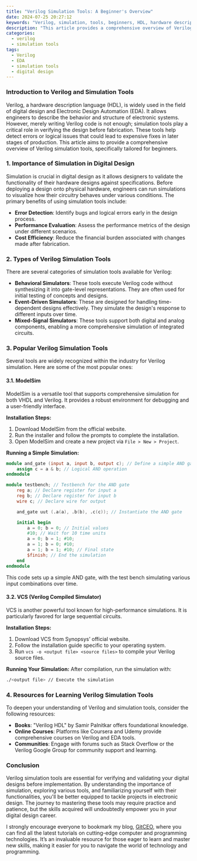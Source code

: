 ```yaml
---
title: "Verilog Simulation Tools: A Beginner's Overview"
date: 2024-07-25 20:27:12
keywords: "Verilog, simulation, tools, beginners, HDL, hardware description language, electronic design automation, EDA"
description: "This article provides a comprehensive overview of Verilog simulation tools aimed at beginners in the field of hardware design. It covers the significance of using simulation tools in Electronic Design Automation (EDA), explains the various types of tools available, and provides step-by-step instructions on using popular Verilog simulation tools. Aimed at users with no prior experience in Verilog, this article simplifies the learning curve by detailing the process involved from installation to running simulation scripts. Additionally, we highlight the benefits of mastering these tools and provide resources for further study, making it an essential reading for anyone looking to enter the field of digital design."
categories:
  - verilog
  - simulation tools
tags:
  - Verilog
  - EDA
  - simulation tools
  - digital design
---
```


### Introduction to Verilog and Simulation Tools

Verilog, a hardware description language (HDL), is widely used in the field of digital design and Electronic Design Automation (EDA). It allows engineers to describe the behavior and structure of electronic systems. However, merely writing Verilog code is not enough; simulation tools play a critical role in verifying the design before fabrication. These tools help detect errors or logical issues that could lead to expensive fixes in later stages of production. This article aims to provide a comprehensive overview of Verilog simulation tools, specifically tailored for beginners.

<!-- more -->

### 1. Importance of Simulation in Digital Design

Simulation is crucial in digital design as it allows designers to validate the functionality of their hardware designs against specifications. Before deploying a design onto physical hardware, engineers can run simulations to visualize how their circuitry behaves under various conditions. The primary benefits of using simulation tools include:

- **Error Detection**: Identify bugs and logical errors early in the design process.
- **Performance Evaluation**: Assess the performance metrics of the design under different scenarios.
- **Cost Efficiency**: Reduce the financial burden associated with changes made after fabrication.

### 2. Types of Verilog Simulation Tools

There are several categories of simulation tools available for Verilog:

- **Behavioral Simulators**: These tools execute Verilog code without synthesizing it into gate-level representations. They are often used for initial testing of concepts and designs.
- **Event-Driven Simulators**: These are designed for handling time-dependent designs effectively. They simulate the design's response to different inputs over time.
- **Mixed-Signal Simulators**: These tools support both digital and analog components, enabling a more comprehensive simulation of integrated circuits.

### 3. Popular Verilog Simulation Tools

Several tools are widely recognized within the industry for Verilog simulation. Here are some of the most popular ones:

#### 3.1. ModelSim

ModelSim is a versatile tool that supports comprehensive simulation for both VHDL and Verilog. It provides a robust environment for debugging and a user-friendly interface.

**Installation Steps:**
1. Download ModelSim from the official website.
2. Run the installer and follow the prompts to complete the installation.
3. Open ModelSim and create a new project via `File > New > Project`.

**Running a Simple Simulation:**
```verilog
module and_gate (input a, input b, output c); // Define a simple AND gate
    assign c = a & b; // Logical AND operation
endmodule

module testbench; // Testbench for the AND gate
    reg a; // Declare register for input a
    reg b; // Declare register for input b
    wire c; // Declare wire for output

    and_gate uut (.a(a), .b(b), .c(c)); // Instantiate the AND gate

    initial begin
        a = 0; b = 0; // Initial values
        #10; // Wait for 10 time units
        a = 0; b = 1; #10;
        a = 1; b = 0; #10;
        a = 1; b = 1; #10; // Final state
        $finish; // End the simulation
    end
endmodule
```
This code sets up a simple AND gate, with the test bench simulating various input combinations over time.

#### 3.2. VCS (Verilog Compiled Simulator)

VCS is another powerful tool known for high-performance simulations. It is particularly favored for large sequential circuits.

**Installation Steps:**
1. Download VCS from Synopsys’ official website.
2. Follow the installation guide specific to your operating system.
3. Run `vcs -o <output file> <source files>` to compile your Verilog source files.

**Running Your Simulation:**
After compilation, run the simulation with:
```bash
./<output file> // Execute the simulation
```

### 4. Resources for Learning Verilog Simulation Tools

To deepen your understanding of Verilog and simulation tools, consider the following resources:
- **Books**: "Verilog HDL" by Samir Palnitkar offers foundational knowledge.
- **Online Courses**: Platforms like Coursera and Udemy provide comprehensive courses on Verilog and EDA tools.
- **Communities**: Engage with forums such as Stack Overflow or the Verilog Google Group for community support and learning.

### Conclusion

Verilog simulation tools are essential for verifying and validating your digital designs before implementation. By understanding the importance of simulation, exploring various tools, and familiarizing yourself with their functionalities, you'll be better equipped to tackle projects in electronic design. The journey to mastering these tools may require practice and patience, but the skills acquired will undoubtedly empower you in your digital design career.

I strongly encourage everyone to bookmark my blog, [GitCEO](https://gitceo.com), where you can find all the latest tutorials on cutting-edge computer and programming technologies. It’s an invaluable resource for those eager to learn and master new skills, making it easier for you to navigate the world of technology and programming.